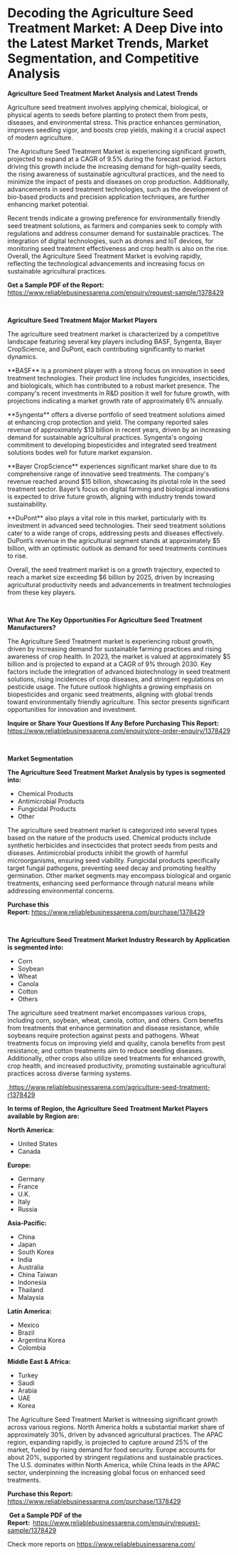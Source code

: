 <p><h1>Decoding the Agriculture Seed Treatment Market: A Deep Dive into the Latest Market Trends, Market Segmentation, and Competitive Analysis</h1></p><p><strong>Agriculture Seed Treatment Market Analysis and Latest Trends</strong></p>
<p><p>Agriculture seed treatment involves applying chemical, biological, or physical agents to seeds before planting to protect them from pests, diseases, and environmental stress. This practice enhances germination, improves seedling vigor, and boosts crop yields, making it a crucial aspect of modern agriculture. </p><p>The Agriculture Seed Treatment Market is experiencing significant growth, projected to expand at a CAGR of 9.5% during the forecast period. Factors driving this growth include the increasing demand for high-quality seeds, the rising awareness of sustainable agricultural practices, and the need to minimize the impact of pests and diseases on crop production. Additionally, advancements in seed treatment technologies, such as the development of bio-based products and precision application techniques, are further enhancing market potential.</p><p>Recent trends indicate a growing preference for environmentally friendly seed treatment solutions, as farmers and companies seek to comply with regulations and address consumer demand for sustainable practices. The integration of digital technologies, such as drones and IoT devices, for monitoring seed treatment effectiveness and crop health is also on the rise. Overall, the Agriculture Seed Treatment Market is evolving rapidly, reflecting the technological advancements and increasing focus on sustainable agricultural practices.</p></p>
<p><strong>Get a Sample PDF of the Report:&nbsp;</strong> <a href="https://www.reliablebusinessarena.com/enquiry/request-sample/1378429?utm_campaign=3251&utm_medium=2&utm_source=Github&utm_content=ia&utm_term=30032025&utm_id=agriculture-seed-treatment">https://www.reliablebusinessarena.com/enquiry/request-sample/1378429</a></p>
<p>&nbsp;</p>
<p><strong>Agriculture Seed Treatment Major Market Players</strong></p>
<p><p>The agriculture seed treatment market is characterized by a competitive landscape featuring several key players including BASF, Syngenta, Bayer CropScience, and DuPont, each contributing significantly to market dynamics.</p><p>**BASF** is a prominent player with a strong focus on innovation in seed treatment technologies. Their product line includes fungicides, insecticides, and biologicals, which has contributed to a robust market presence. The company's recent investments in R&D position it well for future growth, with projections indicating a market growth rate of approximately 6% annually.</p><p>**Syngenta** offers a diverse portfolio of seed treatment solutions aimed at enhancing crop protection and yield. The company reported sales revenue of approximately $13 billion in recent years, driven by an increasing demand for sustainable agricultural practices. Syngenta's ongoing commitment to developing biopesticides and integrated seed treatment solutions bodes well for future market expansion.</p><p>**Bayer CropScience** experiences significant market share due to its comprehensive range of innovative seed treatments. The company's revenue reached around $15 billion, showcasing its pivotal role in the seed treatment sector. Bayer’s focus on digital farming and biological innovations is expected to drive future growth, aligning with industry trends toward sustainability.</p><p>**DuPont** also plays a vital role in this market, particularly with its investment in advanced seed technologies. Their seed treatment solutions cater to a wide range of crops, addressing pests and diseases effectively. DuPont’s revenue in the agricultural segment stands at approximately $5 billion, with an optimistic outlook as demand for seed treatments continues to rise.</p><p>Overall, the seed treatment market is on a growth trajectory, expected to reach a market size exceeding $6 billion by 2025, driven by increasing agricultural productivity needs and advancements in treatment technologies from these key players.</p></p>
<p>&nbsp;</p>
<p><strong>What Are The Key Opportunities For Agriculture Seed Treatment Manufacturers?</strong></p>
<p><p>The Agriculture Seed Treatment market is experiencing robust growth, driven by increasing demand for sustainable farming practices and rising awareness of crop health. In 2023, the market is valued at approximately $5 billion and is projected to expand at a CAGR of 9% through 2030. Key factors include the integration of advanced biotechnology in seed treatment solutions, rising incidences of crop diseases, and stringent regulations on pesticide usage. The future outlook highlights a growing emphasis on biopesticides and organic seed treatments, aligning with global trends toward environmentally friendly agriculture. This sector presents significant opportunities for innovation and investment.</p></p>
<p><strong>Inquire or Share Your Questions If Any Before Purchasing This Report:</strong> <a href="https://www.reliablebusinessarena.com/enquiry/pre-order-enquiry/1378429?utm_campaign=3251&utm_medium=2&utm_source=Github&utm_content=ia&utm_term=30032025&utm_id=agriculture-seed-treatment">https://www.reliablebusinessarena.com/enquiry/pre-order-enquiry/1378429</a></p>
<p>&nbsp;</p>
<p><strong>Market Segmentation</strong></p>
<p><strong>The Agriculture Seed Treatment Market Analysis by types is segmented into:</strong></p>
<p><ul><li>Chemical Products</li><li>Antimicrobial Products</li><li>Fungicidal Products</li><li>Other</li></ul></p>
<p><p>The agriculture seed treatment market is categorized into several types based on the nature of the products used. Chemical products include synthetic herbicides and insecticides that protect seeds from pests and diseases. Antimicrobial products inhibit the growth of harmful microorganisms, ensuring seed viability. Fungicidal products specifically target fungal pathogens, preventing seed decay and promoting healthy germination. Other market segments may encompass biological and organic treatments, enhancing seed performance through natural means while addressing environmental concerns.</p></p>
<p><strong>Purchase this Report:&nbsp;</strong><a href="https://www.reliablebusinessarena.com/purchase/1378429?utm_campaign=3251&utm_medium=2&utm_source=Github&utm_content=ia&utm_term=30032025&utm_id=agriculture-seed-treatment">https://www.reliablebusinessarena.com/purchase/1378429</a></p>
<p>&nbsp;</p>
<p><strong>The Agriculture Seed Treatment Market Industry Research by Application is segmented into:</strong></p>
<p><ul><li>Corn</li><li>Soybean</li><li>Wheat</li><li>Canola</li><li>Cotton</li><li>Others</li></ul></p>
<p><p>The agriculture seed treatment market encompasses various crops, including corn, soybean, wheat, canola, cotton, and others. Corn benefits from treatments that enhance germination and disease resistance, while soybeans require protection against pests and pathogens. Wheat treatments focus on improving yield and quality, canola benefits from pest resistance, and cotton treatments aim to reduce seedling diseases. Additionally, other crops also utilize seed treatments for enhanced growth, crop health, and increased productivity, promoting sustainable agricultural practices across diverse farming systems.</p></p>
<p><a href="https://www.reliablebusinessarena.com/agriculture-seed-treatment-r1378429?utm_campaign=3251&utm_medium=2&utm_source=Github&utm_content=ia&utm_term=30032025&utm_id=agriculture-seed-treatment">&nbsp;https://www.reliablebusinessarena.com/agriculture-seed-treatment-r1378429</a></p>
<p><strong>In terms of Region, the Agriculture Seed Treatment Market Players available by Region are:</strong></p>
<p>
    <p> <strong> North America: </strong>
        <ul>
            <li>United States</li>
            <li>Canada</li>
        </ul>
        </p> 
    <p> <strong> Europe: </strong>
        <ul>
            <li>Germany</li>
            <li>France</li>
            <li>U.K.</li>
            <li>Italy</li>
            <li>Russia</li>
        </ul>
        </p> 
    <p> <strong> Asia-Pacific: </strong>
        <ul>
            <li>China</li>
            <li>Japan</li>
            <li>South Korea</li>
            <li>India</li>
            <li>Australia</li>
            <li>China Taiwan</li>
            <li>Indonesia</li>
            <li>Thailand</li>
            <li>Malaysia</li>
        </ul>
        </p> 
    <p> <strong> Latin America: </strong>
        <ul>
            <li>Mexico</li>
            <li>Brazil</li>
            <li>Argentina Korea</li>
            <li>Colombia</li>
        </ul>
        </p> 
    <p> <strong> Middle East & Africa: </strong>
        <ul>
            <li>Turkey</li>
            <li>Saudi</li>
            <li>Arabia</li>
            <li>UAE</li>
            <li>Korea</li>
        </ul>
    </p>
    </p>
<p><p>The Agriculture Seed Treatment Market is witnessing significant growth across various regions. North America holds a substantial market share of approximately 30%, driven by advanced agricultural practices. The APAC region, expanding rapidly, is projected to capture around 25% of the market, fueled by rising demand for food security. Europe accounts for about 20%, supported by stringent regulations and sustainable practices. The U.S. dominates within North America, while China leads in the APAC sector, underpinning the increasing global focus on enhanced seed treatments.</p></p>
<p><strong>Purchase this Report: </strong><a href="https://www.reliablebusinessarena.com/purchase/1378429?utm_campaign=3251&utm_medium=2&utm_source=Github&utm_content=ia&utm_term=30032025&utm_id=agriculture-seed-treatment">https://www.reliablebusinessarena.com/purchase/1378429</a></p>
<p>&nbsp;<strong>Get a Sample PDF of the Report:&nbsp;&nbsp;</strong><a href="https://www.reliablebusinessarena.com/enquiry/request-sample/1378429?utm_campaign=3251&utm_medium=2&utm_source=Github&utm_content=ia&utm_term=30032025&utm_id=agriculture-seed-treatment">https://www.reliablebusinessarena.com/enquiry/request-sample/1378429</a></p>
<p><strong></strong></p>
<p>Check more reports on <a href="https://www.reliablebusinessarena.com/?utm_campaign=3251&utm_medium=2&utm_source=Github&utm_content=ia&utm_term=30032025&utm_id=agriculture-seed-treatment">https://www.reliablebusinessarena.com/</a></p>